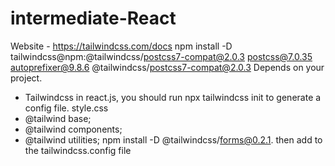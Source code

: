 # intermediate-React
Website - https://tailwindcss.com/docs
npm install -D tailwindcss@npm:@tailwindcss/postcss7-compat@2.0.3 postcss@7.0.35 autoprefixer@9.8.6 @tailwindcss/postcss7-compat@2.0.3
Depends on your project.
- Tailwindcss in react.js, you should run npx tailwindcss init to generate a config file.
style.css
- @tailwind base;
- @tailwind components;
- @tailwind utilities;
npm install -D @tailwindcss/forms@0.2.1. then add to the tailwindcss.config file
